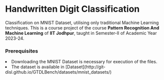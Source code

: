 # Handwritten Digit Classification

Classification on MNIST Dataset, utilising only traditional Machine Learning techniques. This is a course project of the course <b>Pattern Recognition And Machine Learning</b> of <b>IIT Jodhpur</b>, taught in Semester-II of Academic Year 2023-24.

### Prerequisites

<li>Downloading the MNIST Dataset is necessary for execution of the files.</li>
<li>The dataset is available in [Dataset](http://git-disl.github.io/GTDLBench/datasets/mnist_datasets/) </li>
